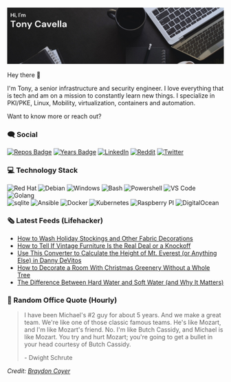 ![Header Image](./assets/header2.png)

Hey there :wave:

I'm Tony, a senior infrastructure and security engineer. I love everything that is tech and am on a mission to constantly learn new things.  I specialize in PKI/PKE, Linux, Mobility, virtualization, containers and automation. 

Want to know more or reach out? 

### 🗨️ Social
[![Repos Badge](https://badges.pufler.dev/repos/acavella)](https://badges.pufler.dev)
[![Years Badge](https://badges.pufler.dev/years/acavella)](https://badges.pufler.dev)
[![LinkedIn](https://img.shields.io/badge/-LinkedIn-0A66C2?logo=linkedin&logoColor=white)](https://www.linkedin.com/in/cavella/)
[![Reddit](https://img.shields.io/badge/-Reddit-FF4500?logo=Reddit&logoColor=white)](https://www.reddit.com/user/acavella)
[![Twitter](https://img.shields.io/badge/-Twitter-1DA1F2?logo=twitter&logoColor=white)](https://twitter.com/s0lution_)

### 💻 Technology Stack
![Red Hat](https://img.shields.io/badge/OS-Red%20Hat-informational?style=flat&logo=redhat&logoColor=white&color=2bbc8a)
![Debian](https://img.shields.io/badge/OS-Debian-informational?style=flat&logo=Debian&logoColor=white&color=2bbc8a)
![Windows](https://img.shields.io/badge/OS-Windows-informational?style=flat&logo=Windows&logoColor=white&color=2bbc8a)
![Bash](https://img.shields.io/badge/Shell-Bash-informational?style=flat&logo=Bash&logoColor=white&color=2bbc8a)
![Powershell](https://img.shields.io/badge/Shell-Powershell-informational?style=flat&logo=Powershell&logoColor=white&color=2bbc8a)
![VS Code](https://img.shields.io/badge/Editor-VS%20Code-informational?style=flat&logo=visualstudiocode&logoColor=white&color=2bbc8a)
![Golang](https://img.shields.io/badge/Code-Golang-informational?style=flat&logo=Go&logoColor=white&color=2bbc8a)\
![sqlite](https://img.shields.io/badge/Tools-sqlite-informational?style=flat&logo=sqlite&logoColor=white&color=2bbc8a)
![Ansible](https://img.shields.io/badge/Tools-Ansible-informational?style=flat&logo=Ansible&logoColor=white&color=2bbc8a)
![Docker](https://img.shields.io/badge/Tools-Docker-informational?style=flat&logo=Docker&logoColor=white&color=2bbc8a)
![Kubernetes](https://img.shields.io/badge/Tools-Kubernetes-informational?style=flat&logo=Kubernetes&logoColor=white&color=2bbc8a)
![Raspberry PI](https://img.shields.io/badge/Stack-Raspberry%20PI-informational?style=flat&logo=raspberrypi&logoColor=white&color=2bbc8a)
![DigitalOcean](https://img.shields.io/badge/Stack-DigitalOcean-informational?style=flat&logo=DigitalOcean&logoColor=white&color=2bbc8a)

### 🗞️ Latest Feeds (Lifehacker)
<!-- BLOG-POST-LIST:START -->
- [How to Wash Holiday Stockings and Other Fabric Decorations](https://lifehacker.com/how-to-wash-holiday-stockings-and-other-fabric-decorati-1848124966)
- [How to Tell If Vintage Furniture Is the Real Deal or a Knockoff](https://lifehacker.com/how-to-tell-if-vintage-furniture-is-the-real-deal-or-a-1848124958)
- [Use This Converter to Calculate the Height of Mt. Everest &lpar;or Anything Else&rpar; in Danny DeVitos](https://lifehacker.com/use-this-converter-to-calculate-the-height-of-mt-evere-1848124951)
- [How to Decorate a Room With Christmas Greenery Without a Whole Tree](https://lifehacker.com/how-to-decorate-a-room-with-christmas-greenery-without-1848122659)
- [The Difference Between Hard Water and Soft Water &lpar;and Why It Matters&rpar;](https://lifehacker.com/the-difference-between-hard-water-and-soft-water-and-w-1848122651)
<!-- BLOG-POST-LIST:END --> 

### 📢 Random Office Quote (Hourly)
> <p>I have been Michael's #2 guy for about 5 years. And we make a great team. We're like one of those classic famous teams. He's like Mozart, and I'm like Mozart's friend. No. I'm like Butch Cassidy, and Michael is like Mozart. You try and hurt Mozart; you're going to get a bullet in your head courtesy of Butch Cassidy.</p>
> <p>- Dwight Schrute</p>

*Credit: [Braydon Coyer](https://github.com/braydoncoyer/braydoncoyer)*
